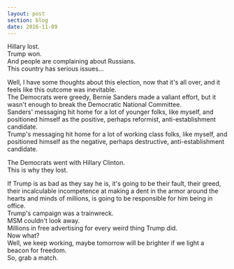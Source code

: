 ```yaml
---
layout: post
section: blog
date: 2016-11-09
---
```


Hillary lost.  
Trump won.  
And people are complaining about Russians.  
This country has serious issues...

Well, I have some thoughts about this election, now that it's all over, and it feels like this outcome was inevitable.  
The Democrats were greedy, Bernie Sanders made a valiant effort, but it wasn't enough to break the Democratic National Committee.  
Sanders' messaging hit home for a lot of younger folks, like myself, and positioned himself as the positive, perhaps reformist, anti-establishment candidate.  
Trump's messaging hit home for a lot of working class folks, like myself, and positioned himself as the negative, perhaps destructive, anti-establishment candidate.  

The Democrats went with Hillary Clinton.  
This is why they lost.

If Trump is as bad as they say he is, it's going to be their fault, their greed, their incalculable incompetence at making a dent in the armor around the hearts and minds of millions, is going to be responsible for him being in office.  
Trump's campaign was a trainwreck.  
MSM couldn't look away.  
Millions in free advertising for every weird thing Trump did.  
Now what?  
Well, we keep working, maybe tomorrow will be brighter if we light a beacon for freedom.  
So, grab a match.
